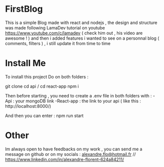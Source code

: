 # FirstBlog


This is a simple Blog made with react and nodejs , the design and structure was made following LamaDev tutorial on youtube https://www.youtube.com/c/lamadev ( check him out , his video are awesome ! )
and then i added features i wanted to see on a personnal blog ( comments, filters ) , i still update it from time to time

# Install Me

To install this project 
Do on both folders :

git clone 
cd api / cd react-app
npm i

Then before starting , you need to create a .env file in both folders with :
-Api : your mongoDB link
-React-app : the link to your api ( like this : http://localhost:8000/)

And then you can enter :
    npm run start

# Other

Im always open to have feedbacks on my work , you can send me a message on github or on my socials : 
alexandre.flo@hotmail.fr // https://www.linkedin.com/in/alexandre-florent-624a84211/

